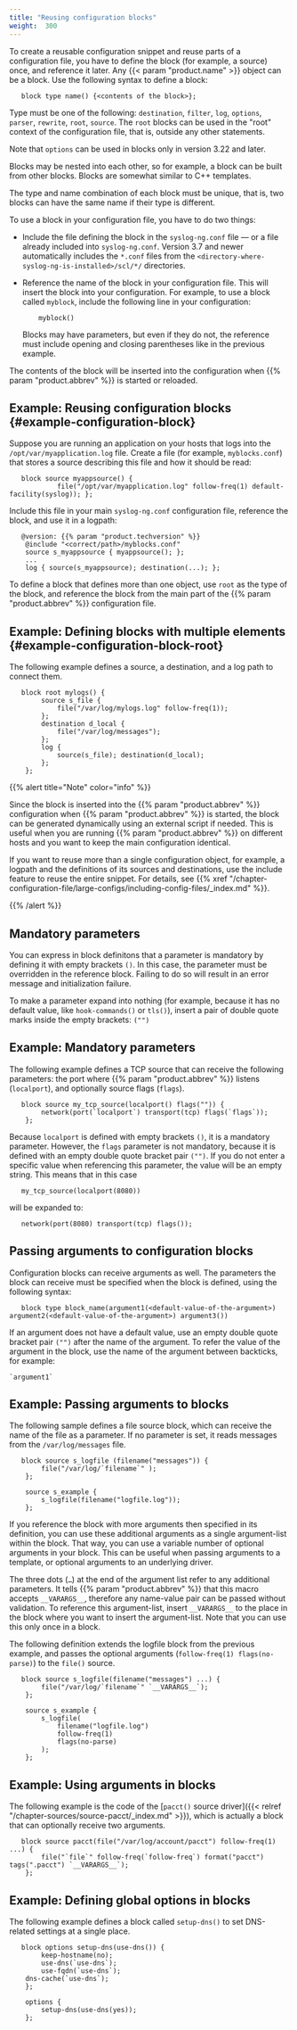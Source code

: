 ```yaml
---
title: "Reusing configuration blocks"
weight:  300
---
```

<!-- DISCLAIMER: This file is based on the syslog-ng Open Source Edition documentation https://github.com/balabit/syslog-ng-ose-guides/commit/2f4a52ee61d1ea9ad27cb4f3168b95408fddfdf2 and is used under the terms of The syslog-ng Open Source Edition Documentation License. The file has been modified by Axoflow. -->

To create a reusable configuration snippet and reuse parts of a configuration file, you have to define the block (for example, a source) once, and reference it later. Any {{< param "product.name" >}} object can be a block. Use the following syntax to define a block:

```shell
   block type name() {<contents of the block>};
```

Type must be one of the following: `destination`, `filter`, `log`, `options`, `parser`, `rewrite`, `root`, `source`. The `root` blocks can be used in the "root" context of the configuration file, that is, outside any other statements.

Note that `options` can be used in blocks only in version 3.22 and later.

Blocks may be nested into each other, so for example, a block can be built from other blocks. Blocks are somewhat similar to C++ templates.

The type and name combination of each block must be unique, that is, two blocks can have the same name if their type is different.

To use a block in your configuration file, you have to do two things:

  - Include the file defining the block in the `syslog-ng.conf` file — or a file already included into `syslog-ng.conf`. Version 3.7 and newer automatically includes the `*.conf` files from the `<directory-where-syslog-ng-is-installed>/scl/*/` directories.

  - Reference the name of the block in your configuration file. This will insert the block into your configuration. For example, to use a block called `myblock`, include the following line in your configuration:
    
    ```shell
        myblock()
    
    ```
    
    Blocks may have parameters, but even if they do not, the reference must include opening and closing parentheses like in the previous example.

The contents of the block will be inserted into the configuration when {{% param "product.abbrev" %}} is started or reloaded.


## Example: Reusing configuration blocks {#example-configuration-block}

Suppose you are running an application on your hosts that logs into the `/opt/var/myapplication.log` file. Create a file (for example, `myblocks.conf`) that stores a source describing this file and how it should be read:

```shell
   block source myappsource() {
            file("/opt/var/myapplication.log" follow-freq(1) default-facility(syslog)); };
```

Include this file in your main `syslog-ng.conf` configuration file, reference the block, and use it in a logpath:

```shell
   @version: {{% param "product.techversion" %}}
    @include "<correct/path>/myblocks.conf"
    source s_myappsource { myappsource(); };
    ...
    log { source(s_myappsource); destination(...); };
```


To define a block that defines more than one object, use `root` as the type of the block, and reference the block from the main part of the {{% param "product.abbrev" %}} configuration file.


## Example: Defining blocks with multiple elements {#example-configuration-block-root}

The following example defines a source, a destination, and a log path to connect them.

```shell
   block root mylogs() {
        source s_file {
            file("/var/log/mylogs.log" follow-freq(1));
        };
        destination d_local {
            file("/var/log/messages");
        };
        log {
            source(s_file); destination(d_local);
        };
    };
```


{{% alert title="Note" color="info" %}}

Since the block is inserted into the {{% param "product.abbrev" %}} configuration when {{% param "product.abbrev" %}} is started, the block can be generated dynamically using an external script if needed. This is useful when you are running {{% param "product.abbrev" %}} on different hosts and you want to keep the main configuration identical.

If you want to reuse more than a single configuration object, for example, a logpath and the definitions of its sources and destinations, use the include feature to reuse the entire snippet. For details, see {{% xref "/chapter-configuration-file/large-configs/including-config-files/_index.md" %}}.

{{% /alert %}}


## Mandatory parameters

You can express in block definitons that a parameter is mandatory by defining it with empty brackets `()`. In this case, the parameter must be overridden in the reference block. Failing to do so will result in an error message and initialization failure.

To make a parameter expand into nothing (for example, because it has no default value, like `hook-commands()` or `tls()`), insert a pair of double quote marks inside the empty brackets: `("")`


## Example: Mandatory parameters

The following example defines a TCP source that can receive the following parameters: the port where {{% param "product.abbrev" %}} listens (`localport`), and optionally source flags (`flags`).

```shell
   block source my_tcp_source(localport() flags("")) {
        network(port(`localport`) transport(tcp) flags(`flags`));
    };
```

Because `localport` is defined with empty brackets `()`, it is a mandatory parameter. However, the `flags` parameter is not mandatory, because it is defined with an empty double quote bracket pair `("")`. If you do not enter a specific value when referencing this parameter, the value will be an empty string. This means that in this case

```shell
   my_tcp_source(localport(8080))
```

will be expanded to:

```shell
   network(port(8080) transport(tcp) flags());
```




## Passing arguments to configuration blocks

Configuration blocks can receive arguments as well. The parameters the block can receive must be specified when the block is defined, using the following syntax:

```shell
   block type block_name(argument1(<default-value-of-the-argument>) argument2(<default-value-of-the-argument>) argument3())
```

If an argument does not have a default value, use an empty double quote bracket pair `("")` after the name of the argument. To refer the value of the argument in the block, use the name of the argument between backticks, for example:

```
`argument1`
```

## Example: Passing arguments to blocks

The following sample defines a file source block, which can receive the name of the file as a parameter. If no parameter is set, it reads messages from the `/var/log/messages` file.

```shell
   block source s_logfile (filename("messages")) {
        file("/var/log/`filename`" );
    };
    
    source s_example {
        s_logfile(filename("logfile.log"));
    };
```


If you reference the block with more arguments then specified in its definition, you can use these additional arguments as a single argument-list within the block. That way, you can use a variable number of optional arguments in your block. This can be useful when passing arguments to a template, or optional arguments to an underlying driver.

The three dots (`…`) at the end of the argument list refer to any additional parameters. It tells {{% param "product.abbrev" %}} that this macro accepts ``__VARARGS__``, therefore any name-value pair can be passed without validation. To reference this argument-list, insert `__VARARGS__` to the place in the block where you want to insert the argument-list. Note that you can use this only once in a block.

The following definition extends the logfile block from the previous example, and passes the optional arguments (`follow-freq(1) flags(no-parse)`) to the `file()` source.

```shell
   block source s_logfile(filename("messages") ...) {
        file("/var/log/`filename`" `__VARARGS__`);
    };
    
    source s_example {
        s_logfile(
            filename("logfile.log")
            follow-freq(1)
            flags(no-parse)
        );
    };
```


## Example: Using arguments in blocks

The following example is the code of the [`pacct()` source driver]({{< relref "/chapter-sources/source-pacct/_index.md" >}}), which is actually a block that can optionally receive two arguments.

```shell
   block source pacct(file("/var/log/account/pacct") follow-freq(1) ...) {
        file("`file`" follow-freq(`follow-freq`) format("pacct") tags(".pacct") `__VARARGS__`);
    };
```



## Example: Defining global options in blocks

The following example defines a block called `setup-dns()` to set DNS-related settings at a single place.

```shell
   block options setup-dns(use-dns()) {
        keep-hostname(no);
        use-dns(`use-dns`);
        use-fqdn(`use-dns`);
    dns-cache(`use-dns`);
    };
    
    options {
        setup-dns(use-dns(yes));
    };
```


